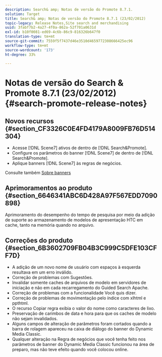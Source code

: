 ```yaml
---
description: Search& amp; Notas de versão do Promote 8.7.1.
solution: Target
title: Search& amp; Notas de versão do Promote 8.7.1 (23/02/2012)
topic-legacy: Release Notes,Site search and merchandising
uuid: 3fabf7b2-4a27-4f0a-862a-52f701a0631d
exl-id: b10f0081-ed69-4c6b-86c9-816326b647f0
translation-type: tm+mt
source-git-commit: 7559f5f7437d46e3510d4659772308666425ec96
workflow-type: tm+mt
source-wordcount: '173'
ht-degree: 33%

---
```


# Notas de versão do Search &amp; Promote 8.7.1 (23/02/2012){#search-promote-release-notes}

## Novos recursos {#section_CF3326C0E4FD4179A8009FB76D514304}

* Acesse [!DNL Scene7] ativos de dentro de [!DNL Search&Promote].
* Configure os parâmetros do banner [!DNL Scene7] de dentro de [!DNL Search&Promote].
* Aplique banners [!DNL Scene7] às regras de negócios.

Consulte também [Sobre banners](../c-about-design-menu/c-about-banners.md#concept_5BBE01FEC6134393B43CC917C8CC64DA)

## Aprimoramentos ao produto {#section_6646341ABC6D428A97F567EDD7090898}

Aprimoramento do desempenho do tempo de pesquisa por meio da adição de suporte ao armazenamento de modelos de apresentação HTC em cache, tanto na memória quando no arquivo.

## Correções do produto {#section_6B3602709FB04B3C999C5DFE103CFF7D}

* A adição de um novo nome de usuário com espaços à esquerda resultava em um erro inválido.
* Correção de problemas com Sugestões.
* Invalidar somente caches de arquivos de modelo em servidores de iniciação e não em cada recarregamento do Guided Search Apache.
* Correção de problemas com a funcionalidade Você quis dizer.
* Correção de problemas de movimentação pelo índice com xlhtml e ppthtml.
* O recurso Copiar regra exibia o valor do nome como caracteres de lixo.
* Preservação de carimbos de data e hora para que os caches de modelo não sejam invalidados.
* Alguns campos de alteração de parâmetros foram cortados quando a barra de rolagem apareceu na caixa de diálogo do banner do Dynamic Media Classic.
* Qualquer alteração na Regra de negócios que você tenha feito nos parâmetros de banner do Dynamic Media Classic funcionou na área de preparo, mas não teve efeito quando você colocou online.
